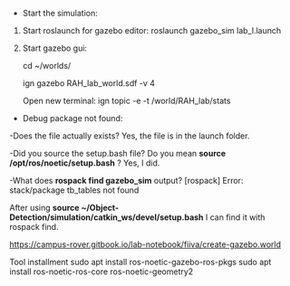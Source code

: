 * Start the simulation:
1. Start roslaunch for gazebo editor: roslaunch gazebo_sim lab_l.launch
2. Start gazebo gui:
   
   cd ~/worlds/

   ign gazebo RAH_lab_world.sdf -v 4

   Open new terminal: ign topic -e -t /world/RAH_lab/stats
   
* Debug package not found:

-Does the file actually exists? Yes, the file is in the launch folder.

-Did you source the setup.bash file? Do you mean **source /opt/ros/noetic/setup.bash** ? Yes, I did.

-What does **rospack find gazebo_sim** output? [rospack] Error: stack/package tb_tables not found

After using **source ~/Object-Detection/simulation/catkin_ws/devel/setup.bash** I can find it with rospack find.

https://campus-rover.gitbook.io/lab-notebook/fiiva/create-gazebo.world

Tool installment
sudo apt install ros-noetic-gazebo-ros-pkgs
sudo apt install ros-noetic-ros-core ros-noetic-geometry2
